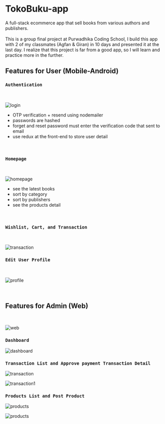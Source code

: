 # TokoBuku-app

A full-stack ecommerce app that sell books from various authors and publishers.
<br/>
<br/>
This is a group final project at Purwadhika Coding School, I build this app with 2 of my classmates (Agfan & Giran) in 10 days and presented it at the last day. I realize that this project is far from a good app, so I will learn and practice more in the further.

## Features for User (Mobile-Android)

### `Authentication`
<br/>

![login](docs/login.png)

- OTP verification + resend using nodemailer
- passwords are hashed
- forget and reset password must enter the verification code that sent to email
- use redux at the front-end to store user detail
<br/>

### `Homepage`
<br/>

![homepage](docs/homepage.png)

- see the latest books
- sort by category
- sort by publishers
- see the products detail
<br/>

### `Wishlist, Cart, and Transaction`
<br/>

![transaction](docs/feature.png)
<br/>

### `Edit User Profile`
<br/>

![profile](docs/profile.png)

<br/>

## Features for Admin (Web)
<br/>

![web](docs/admin-web.png)
<br/>

### `Dashboard`
![dashboard](docs/admin-dashboard.png)
<br/>

### `Transaction List and Approve payment Transaction Detail`
![transaction](docs/admin-transactionlist.png)
<br/>

![transaction1](docs/admin-paymentdetail.png)
<br/>

### `Products List and Post Product`
![products](docs/admin-productlist.png)
<br/>

![products](docs/admin-postproduct.png)









